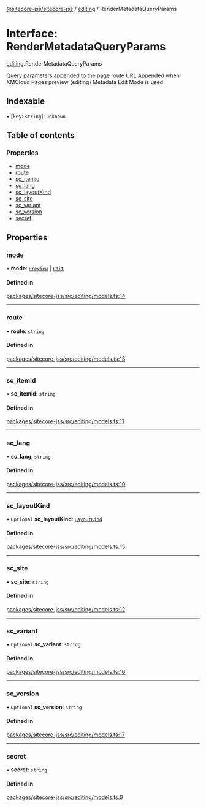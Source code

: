 [@sitecore-jss/sitecore-jss](../README.md) / [editing](../modules/editing.md) / RenderMetadataQueryParams

# Interface: RenderMetadataQueryParams

[editing](../modules/editing.md).RenderMetadataQueryParams

Query parameters appended to the page route URL
Appended when XMCloud Pages preview (editing) Metadata Edit Mode is used

## Indexable

▪ [key: `string`]: `unknown`

## Table of contents

### Properties

- [mode](editing.RenderMetadataQueryParams.md#mode)
- [route](editing.RenderMetadataQueryParams.md#route)
- [sc\_itemid](editing.RenderMetadataQueryParams.md#sc_itemid)
- [sc\_lang](editing.RenderMetadataQueryParams.md#sc_lang)
- [sc\_layoutKind](editing.RenderMetadataQueryParams.md#sc_layoutkind)
- [sc\_site](editing.RenderMetadataQueryParams.md#sc_site)
- [sc\_variant](editing.RenderMetadataQueryParams.md#sc_variant)
- [sc\_version](editing.RenderMetadataQueryParams.md#sc_version)
- [secret](editing.RenderMetadataQueryParams.md#secret)

## Properties

### mode

• **mode**: [`Preview`](../enums/layout.LayoutServicePageState.md#preview) \| [`Edit`](../enums/layout.LayoutServicePageState.md#edit)

#### Defined in

[packages/sitecore-jss/src/editing/models.ts:14](https://github.com/Sitecore/jss/blob/d93e3b5a7/packages/sitecore-jss/src/editing/models.ts#L14)

___

### route

• **route**: `string`

#### Defined in

[packages/sitecore-jss/src/editing/models.ts:13](https://github.com/Sitecore/jss/blob/d93e3b5a7/packages/sitecore-jss/src/editing/models.ts#L13)

___

### sc\_itemid

• **sc\_itemid**: `string`

#### Defined in

[packages/sitecore-jss/src/editing/models.ts:11](https://github.com/Sitecore/jss/blob/d93e3b5a7/packages/sitecore-jss/src/editing/models.ts#L11)

___

### sc\_lang

• **sc\_lang**: `string`

#### Defined in

[packages/sitecore-jss/src/editing/models.ts:10](https://github.com/Sitecore/jss/blob/d93e3b5a7/packages/sitecore-jss/src/editing/models.ts#L10)

___

### sc\_layoutKind

• `Optional` **sc\_layoutKind**: [`LayoutKind`](../enums/editing.LayoutKind.md)

#### Defined in

[packages/sitecore-jss/src/editing/models.ts:15](https://github.com/Sitecore/jss/blob/d93e3b5a7/packages/sitecore-jss/src/editing/models.ts#L15)

___

### sc\_site

• **sc\_site**: `string`

#### Defined in

[packages/sitecore-jss/src/editing/models.ts:12](https://github.com/Sitecore/jss/blob/d93e3b5a7/packages/sitecore-jss/src/editing/models.ts#L12)

___

### sc\_variant

• `Optional` **sc\_variant**: `string`

#### Defined in

[packages/sitecore-jss/src/editing/models.ts:16](https://github.com/Sitecore/jss/blob/d93e3b5a7/packages/sitecore-jss/src/editing/models.ts#L16)

___

### sc\_version

• `Optional` **sc\_version**: `string`

#### Defined in

[packages/sitecore-jss/src/editing/models.ts:17](https://github.com/Sitecore/jss/blob/d93e3b5a7/packages/sitecore-jss/src/editing/models.ts#L17)

___

### secret

• **secret**: `string`

#### Defined in

[packages/sitecore-jss/src/editing/models.ts:9](https://github.com/Sitecore/jss/blob/d93e3b5a7/packages/sitecore-jss/src/editing/models.ts#L9)
